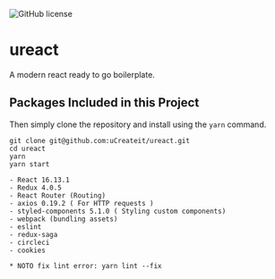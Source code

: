 ![GitHub license](https://www.ucreate.it/hubfs/ucreate/website/logo/ucreate-bolt-dynamic-color.svg)
# ureact

A modern react ready to go boilerplate.
## Packages Included in this Project

Then simply clone the repository and install using the `yarn` command.


```
git clone git@github.com:uCreateit/ureact.git
cd ureact
yarn
yarn start

- React 16.13.1
- Redux 4.0.5 
- React Router (Routing)
- axios 0.19.2 ( For HTTP requests )
- styled-components 5.1.0 ( Styling custom components)
- webpack (bundling assets)
- eslint
- redux-saga
- circleci
- cookies

* NOTO fix lint error: yarn lint --fix

